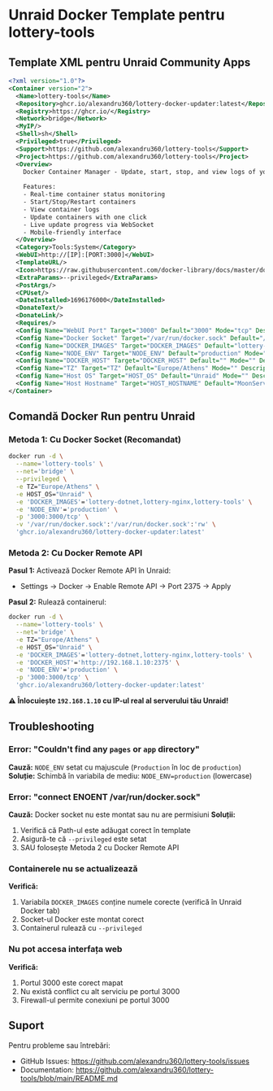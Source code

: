 # Unraid Docker Template pentru lottery-tools

## Template XML pentru Unraid Community Apps

```xml
<?xml version="1.0"?>
<Container version="2">
  <Name>lottery-tools</Name>
  <Repository>ghcr.io/alexandru360/lottery-docker-updater:latest</Repository>
  <Registry>https://ghcr.io/</Registry>
  <Network>bridge</Network>
  <MyIP/>
  <Shell>sh</Shell>
  <Privileged>true</Privileged>
  <Support>https://github.com/alexandru360/lottery-tools</Support>
  <Project>https://github.com/alexandru360/lottery-tools</Project>
  <Overview>
    Docker Container Manager - Update, start, stop, and view logs of your Docker containers with a beautiful web interface.
    
    Features:
    - Real-time container status monitoring
    - Start/Stop/Restart containers
    - View container logs
    - Update containers with one click
    - Live update progress via WebSocket
    - Mobile-friendly interface
  </Overview>
  <Category>Tools:System</Category>
  <WebUI>http://[IP]:[PORT:3000]</WebUI>
  <TemplateURL/>
  <Icon>https://raw.githubusercontent.com/docker-library/docs/master/docker/logo.png</Icon>
  <ExtraParams>--privileged</ExtraParams>
  <PostArgs/>
  <CPUset/>
  <DateInstalled>1696176000</DateInstalled>
  <DonateText/>
  <DonateLink/>
  <Requires/>
  <Config Name="WebUI Port" Target="3000" Default="3000" Mode="tcp" Description="Web interface port" Type="Port" Display="always" Required="true" Mask="false">3000</Config>
  <Config Name="Docker Socket" Target="/var/run/docker.sock" Default="/var/run/docker.sock" Mode="rw" Description="Docker socket for container management. Required for the app to function." Type="Path" Display="always" Required="true" Mask="false">/var/run/docker.sock</Config>
  <Config Name="DOCKER_IMAGES" Target="DOCKER_IMAGES" Default="lottery-nginx,lottery-dotnet" Mode="" Description="Comma-separated list of container names to manage (e.g., container1,container2,container3)" Type="Variable" Display="always" Required="true" Mask="false">lottery-nginx,lottery-dotnet,lottery-tools</Config>
  <Config Name="NODE_ENV" Target="NODE_ENV" Default="production" Mode="" Description="Node environment - must be lowercase 'production'" Type="Variable" Display="always" Required="true" Mask="false">production</Config>
  <Config Name="DOCKER_HOST" Target="DOCKER_HOST" Default="" Mode="" Description="(Optional) Docker host URL if using Remote API instead of socket. Example: http://192.168.1.10:2375" Type="Variable" Display="advanced" Required="false" Mask="false"></Config>
  <Config Name="TZ" Target="TZ" Default="Europe/Athens" Mode="" Description="Container timezone" Type="Variable" Display="advanced" Required="false" Mask="false">Europe/Athens</Config>
  <Config Name="Host OS" Target="HOST_OS" Default="Unraid" Mode="" Description="" Type="Variable" Display="advanced-hide" Required="false" Mask="false">Unraid</Config>
  <Config Name="Host Hostname" Target="HOST_HOSTNAME" Default="MoonServer" Mode="" Description="" Type="Variable" Display="advanced-hide" Required="false" Mask="false">MoonServer</Config>
</Container>
```

## Comandă Docker Run pentru Unraid

### Metoda 1: Cu Docker Socket (Recomandat)

```bash
docker run -d \
  --name='lottery-tools' \
  --net='bridge' \
  --privileged \
  -e TZ="Europe/Athens" \
  -e HOST_OS="Unraid" \
  -e 'DOCKER_IMAGES'='lottery-dotnet,lottery-nginx,lottery-tools' \
  -e 'NODE_ENV'='production' \
  -p '3000:3000/tcp' \
  -v '/var/run/docker.sock':'/var/run/docker.sock':'rw' \
  'ghcr.io/alexandru360/lottery-docker-updater:latest'
```

### Metoda 2: Cu Docker Remote API

**Pasul 1:** Activează Docker Remote API în Unraid:
- Settings → Docker → Enable Remote API → Port 2375 → Apply

**Pasul 2:** Rulează containerul:

```bash
docker run -d \
  --name='lottery-tools' \
  --net='bridge' \
  -e TZ="Europe/Athens" \
  -e HOST_OS="Unraid" \
  -e 'DOCKER_IMAGES'='lottery-dotnet,lottery-nginx,lottery-tools' \
  -e 'DOCKER_HOST'='http://192.168.1.10:2375' \
  -e 'NODE_ENV'='production' \
  -p '3000:3000/tcp' \
  'ghcr.io/alexandru360/lottery-docker-updater:latest'
```

**⚠️ Înlocuiește `192.168.1.10` cu IP-ul real al serverului tău Unraid!**

## Troubleshooting

### Error: "Couldn't find any `pages` or `app` directory"
**Cauză:** `NODE_ENV` setat cu majuscule (`Production` în loc de `production`)
**Soluție:** Schimbă în variabila de mediu: `NODE_ENV=production` (lowercase)

### Error: "connect ENOENT /var/run/docker.sock"
**Cauză:** Docker socket nu este montat sau nu are permisiuni
**Soluții:**
1. Verifică că Path-ul este adăugat corect în template
2. Asigură-te că `--privileged` este setat
3. SAU folosește Metoda 2 cu Docker Remote API

### Containerele nu se actualizează
**Verifică:**
1. Variabila `DOCKER_IMAGES` conține numele corecte (verifică în Unraid Docker tab)
2. Socket-ul Docker este montat corect
3. Containerul rulează cu `--privileged`

### Nu pot accesa interfața web
**Verifică:**
1. Portul 3000 este corect mapat
2. Nu există conflict cu alt serviciu pe portul 3000
3. Firewall-ul permite conexiuni pe portul 3000

## Suport

Pentru probleme sau întrebări:
- GitHub Issues: https://github.com/alexandru360/lottery-tools/issues
- Documentation: https://github.com/alexandru360/lottery-tools/blob/main/README.md
